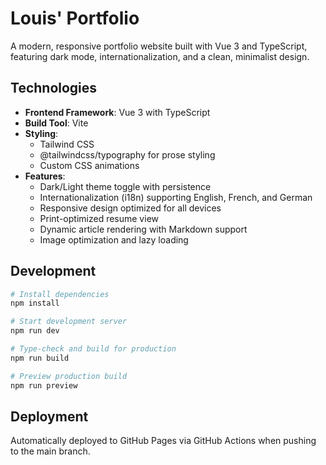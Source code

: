 # Louis' Portfolio

A modern, responsive portfolio website built with Vue 3 and TypeScript, featuring dark mode, internationalization, and a clean, minimalist design.

## Technologies

- **Frontend Framework**: Vue 3 with TypeScript
- **Build Tool**: Vite
- **Styling**:
  - Tailwind CSS
  - @tailwindcss/typography for prose styling
  - Custom CSS animations
- **Features**:
  - Dark/Light theme toggle with persistence
  - Internationalization (i18n) supporting English, French, and German
  - Responsive design optimized for all devices
  - Print-optimized resume view
  - Dynamic article rendering with Markdown support
  - Image optimization and lazy loading

## Development

```bash
# Install dependencies
npm install

# Start development server
npm run dev

# Type-check and build for production
npm run build

# Preview production build
npm run preview
```

## Deployment

Automatically deployed to GitHub Pages via GitHub Actions when pushing to the main branch.
